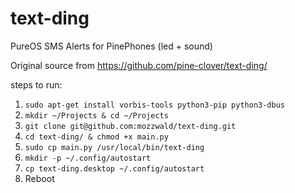# text-ding
PureOS SMS Alerts for PinePhones (led + sound)

Original source from https://github.com/pine-clover/text-ding/

steps to run:
1. ```sudo apt-get install vorbis-tools python3-pip python3-dbus```
2. ```mkdir ~/Projects & cd ~/Projects```
3. ```git clone git@github.com:mozzwald/text-ding.git```
4. ```cd text-ding/ & chmod +x main.py```
5. ```sudo cp main.py /usr/local/bin/text-ding```
6. ```mkdir -p ~/.config/autostart```
7. ```cp text-ding.desktop ~/.config/autostart```
8. Reboot

